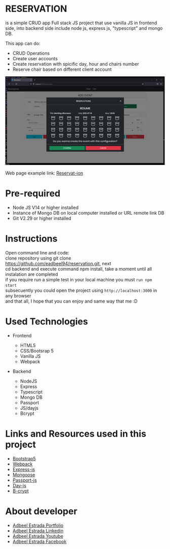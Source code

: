 # RESERVATION
is a simple CRUD app Full stack JS project that use vanilla JS in frontend side, into backend side include node js, express js, "typescript" and mongo DB.

This app can do:
- CRUD Operations
- Create user accounts
- Create reservation with spicific day, hour and chairs number
- Reserve chair based on different client account

![](/frontend/src/assets/readme.png)

Web page example link: [Reservat-ion](https://reservat-ion.herokuapp.com/)

# Pre-required
- Node JS V14 or higher installed
- Instance of Mongo DB on local computer installed or URL remote link DB
- Git V2.29 or higher installed

# Instructions
Open command line and code:<br />
clone repository using git clone https://github.com/eadbeel94/reservation.git, next<br />
cd backend and execute command npm install, take a moment until all instalation are completed<br />
if you require run a simple test in your local machine you must `run npm start`<br />
subsecuently you could open the project using `http://localhost:3000` in any browser<br />
and that all, I hope that you can enjoy and same way that me :D

# Used Technologies
- Frontend
  - HTML5
  - CSS/Bootsrap 5
  - Vanilla JS
  - Webpack

- Backend
  - NodeJS
  - Express
  - Typescript
  - Mongo DB
  - Passport
  - JS/dayjs
  - Bcrypt

# Links and Resources used in this project
- [Bootstrap5](https://getbootstrap.com/docs/5.0/getting-started/introduction/)
- [Webpack](https://webpack.js.org/)
- [Express-js](https://expressjs.com)
- [Mongoose](https://mongoosejs.com)
- [Passport-js](http://www.passportjs.org)
- [Day-js](https://day.js.org/)
- [B-crypt](https://www.npmjs.com/package/bcrypt)

# About developer
- [Adbeel Estrada Portfolio](https://eadbeel94.web.app/)
- [Adbeel Estrada Linkedin](https://www.linkedin.com/in/adbeel-estrada-9a332b181/)
- [Adbeel Estrada Youtube](https://www.youtube.com/channel/UCKpR_x5WgtNCXx0oE2GuNag)
- [Adbeel Estrada Facebook](https://www.facebook.com/Z1K3C)